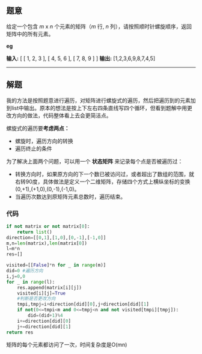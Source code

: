 ## 题意
给定一个包含 _m_ x _n_ 个元素的矩阵（_m_ 行, _n_ 列），请按照顺时针螺旋顺序，返回矩阵中的所有元素。

**eg**

**输入:**
\[
 \[ 1, 2, 3 \],
 \[ 4, 5, 6 \],
 \[ 7, 8, 9 \]
\]
**输出:** \[1,2,3,6,9,8,7,4,5\]

---
## 解题

我的方法是按照题意进行遍历，对矩阵进行螺旋式的遍历，然后把遍历到的元素加到list中输出。原本的想法是按上下左右四条直线写四个循环，但看到题解中用更改方向的做法，代码整体看上去会更简洁点。

螺旋式的遍历要**考虑两点：**
- 螺旋时，遍历方向的转换
- 遍历终止的条件

为了解决上面两个问题，可以用一个 **状态矩阵** 来记录每个点是否被遍历过：
- 转换方向时，如果原方向的下一个数已被访问过，或者超出了数组的范围，就右转90度，具体做法是定义一个二维矩阵，存储四个方式上横纵坐标的变换(0,+1),(+1,0),(0,-1),(-1,0)。
- 当遍历次数达到原矩阵元素总数时，遍历结束。

### 代码

```python
if not matrix or not matrix[0]:
	return list()
direction=[[0,1],[1,0],[0,-1],[-1,0]]
m,n=len(matrix),len(matrix[0])
l=m*n
res=[]

visited=[[False]*n for _ in range(m)]
did=0 #遍历方向
i,j=0,0
for _ in range(l):
	res.append(matrix[i][j])
	visited[i][j]=True
	#判断是否更改方向
	tmpi,tmpj=i+direction[did][0],j+direction[did][1]
	if not(0<=tmpi<m and 0<=tmpj<n and not visited[tmpi][tmpj]):
		did=(did+1)%4
	i+=direction[did][0]
	j+=direction[did][1]
return res
```

矩阵的每个元素都访问了一次，时间复杂度是O(mn)

